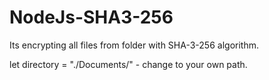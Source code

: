 # NodeJs-SHA3-256

Its encrypting all files from folder with SHA-3-256 algorithm.

let directory = "./Documents/" - change to your own path.
